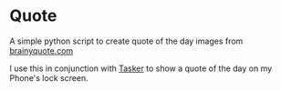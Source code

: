 # Quote

A simple python script to create quote of the day images from [brainyquote.com](http://brainyquote.com)

I use this in conjunction with [Tasker](https://tasker.joaoapps.com/) to show a quote of the day on my Phone's lock screen.
